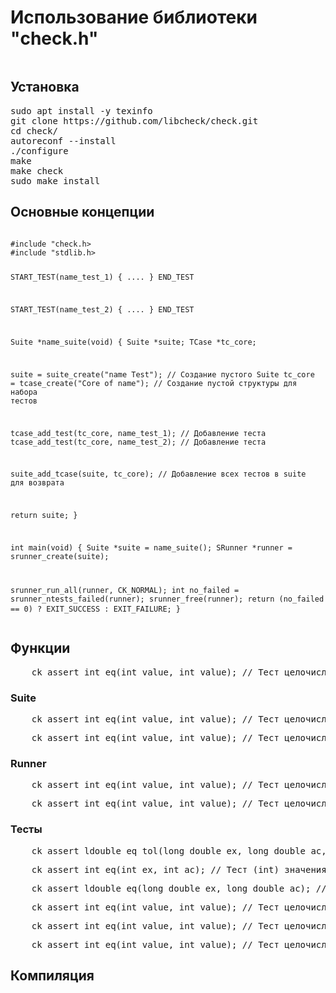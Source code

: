 <h1> Использование библиотеки "check.h"</h1>

<pre>
</pre>
<h2>Установка</h2>
<pre>
sudo apt install -y texinfo
git clone https://github.com/libcheck/check.git
cd check/
autoreconf --install
./configure
make
make check
sudo make install
</pre>
<h2>Основные концепции</h2>
<pre>
<code>
#include "check.h>
#include "stdlib.h>

START_TEST(name_test_1) {
    ....
} END_TEST

START_TEST(name_test_2) {
    ....
} END_TEST

Suite *name_suite(void) {
  Suite *suite;
  TCase *tc_core;

  suite = suite_create("name Test"); // Создание пустого Suite
  tc_core = tcase_create("Core of name"); // Создание пустой структуры для набора тестов

  tcase_add_test(tc_core, name_test_1); // Добавление теста
  tcase_add_test(tc_core, name_test_2); // Добавление теста

  suite_add_tcase(suite, tc_core); // Добавление всех тестов в suite для возврата 

  return suite;
}

int main(void) {
  Suite *suite = name_suite();
  SRunner *runner = srunner_create(suite);

  srunner_run_all(runner, CK_NORMAL);
  int no_failed = srunner_ntests_failed(runner);
  srunner_free(runner);
  return (no_failed == 0) ? EXIT_SUCCESS : EXIT_FAILURE;
}
</code>
</pre>

<h2>Функции</h2>

<pre>
    ck_assert_int_eq(int value, int value); // Тест целочисленного значения
</pre>

<h3>Suite</h3>
<pre>
    ck_assert_int_eq(int value, int value); // Тест целочисленного значения
</pre>
<pre>
    ck_assert_int_eq(int value, int value); // Тест целочисленного значения
</pre>

<h3>Runner</h3>
<pre>
    ck_assert_int_eq(int value, int value); // Тест целочисленного значения
</pre>
<pre>
    ck_assert_int_eq(int value, int value); // Тест целочисленного значения
</pre>

<h3>Тесты</h3>
<pre>
    ck_assert_ldouble_eq_tol(long double ex, long double ac, EPS); // Тест (long double) значения с EPS
</pre>
<pre>
    ck_assert_int_eq(int ex, int ac); // Тест (int) значения
</pre>
<pre>
    ck_assert_ldouble_eq(long double ex, long double ac); // Тест (long double) значения без EPS
</pre>
<pre>
    ck_assert_int_eq(int value, int value); // Тест целочисленного значения
</pre>
<pre>
    ck_assert_int_eq(int value, int value); // Тест целочисленного значения
</pre>
<pre>
    ck_assert_int_eq(int value, int value); // Тест целочисленного значения
</pre>
<h2>Компиляция</h2>